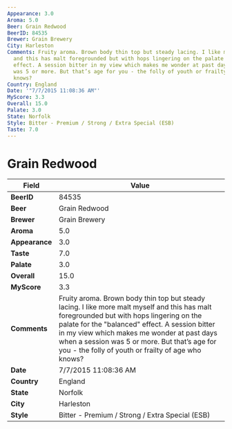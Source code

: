 ```yaml
---
Appearance: 3.0
Aroma: 5.0
Beer: Grain Redwood
BeerID: 84535
Brewer: Grain Brewery
City: Harleston
Comments: Fruity aroma. Brown body thin top but steady lacing. I like more malt myself
  and this has malt foregrounded but with hops lingering on the palate for the &quot;balanced&quot;
  effect. A session bitter in my view which makes me wonder at past days when a session
  was 5 or more. But that’s age for you - the folly of youth or frailty of age who
  knows?
Country: England
Date: '"7/7/2015 11:08:36 AM"'
MyScore: 3.3
Overall: 15.0
Palate: 3.0
State: Norfolk
Style: Bitter - Premium / Strong / Extra Special (ESB)
Taste: 7.0
---
```


# Grain Redwood

| Field         | Value |
|---------------|-------|
| **BeerID** | 84535 |
| **Beer** | Grain Redwood |
| **Brewer** | Grain Brewery |
| **Aroma** | 5.0 |
| **Appearance** | 3.0 |
| **Taste** | 7.0 |
| **Palate** | 3.0 |
| **Overall** | 15.0 |
| **MyScore** | 3.3 |
| **Comments** | Fruity aroma. Brown body thin top but steady lacing. I like more malt myself and this has malt foregrounded but with hops lingering on the palate for the &quot;balanced&quot; effect. A session bitter in my view which makes me wonder at past days when a session was 5 or more. But that’s age for you - the folly of youth or frailty of age who knows? |
| **Date** | 7/7/2015 11:08:36 AM |
| **Country** | England |
| **State** | Norfolk |
| **City** | Harleston |
| **Style** | Bitter - Premium / Strong / Extra Special (ESB) |
